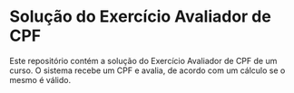 # Solução do Exercício Avaliador de CPF

Este repositório contém a solução do Exercício Avaliador de CPF de um curso. O sistema recebe um CPF e avalia, de acordo com um cálculo se o mesmo é válido.